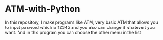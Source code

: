 # ATM-with-Python
In this repository, I make programs like ATM, very basic ATM that allows you to input pasword which is 12345 and you also can change it whatevert you want. And in this program you can choose the other menu in the list
